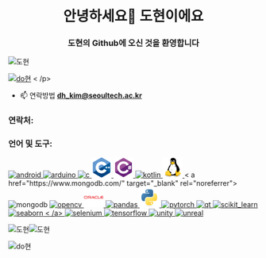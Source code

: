 <h1 align="center">안녕하세요👋 도현이에요</h1>
<h3 align="center">도현의 Github에 오신 것을 환영합니다</h3>

<p align="left"> <img src="https: //komarev.com/ghpvc/?username=doyun&label=Profile%20views&color=0e75b6&style=Flat" alt="도현" /> </p>

<p align="left"> <a href="https://github .com/ryo-ma/github-profile-tropy"><img src="https://github-profile-tropic.vercel.app/?username=doyun" alt="do현" /></a> < /p>

- 📫 연락방법 **dh_kim@seoultech.ac.kr**

<h3 align="left">연락처:</h3>
<p align="left">
</p>

<h3 align="left">언어 및 도구:</h3>
<p align="left"> <a href="https://developer.android.com" target="_blank" rel="noreferrer"> <img src="https://raw.githubusercontent.com/devicons /devicon/master/icons/android/android-original-wordmark.svg" alt="android" width="40" height="40"/> </a> <a href="https://www.arduino .cc/" target="_blank" rel="noreferrer"> <img src="https://cdn.worldVectorlogo.com/logos/arduino-1.svg" alt="arduino" width="40" height= "40"/> </a> <a href="https://www.cprogramming.com/" target="_blank" rel="noreferrer"> <img src="https://raw.githubusercontent.com /devicons/devicon/master/icons/c/c-original.svg" alt="c" width="40" height="40"/> </a> <a href="https://www.w3schools .com/cpp/" target="_blank" rel="noreferrer"> <img src="https://raw.githubusercontent.com/devicons/devicon/master/icons/cplusplus/cplusplus-original.svg" alt= "cplusplus" width="40" height="40"/> </a> <a href="https://www.w3schools.com/cs/" target="_blank" rel="noreferrer"> <img src="https://raw.githubusercontent.com/devicons/devicon/master/icons/csharp/csharp-original.svg" alt="csharp" width="40" height="40"/> </a> <a href="https://kotlinlang.org" target="_blank" rel="noreferrer"> <img src="https://www.Vectorlogo.zone/logos/kotlinlang/kotlinlang-icon.svg" alt ="kotlin" width="40" height="40"/> </a> <a href="https://www.linux.org/" target="_blank" rel="noreferrer"> <img src ="https://raw.githubusercontent.com/devicons/devicon/master/icons/linux/linux-original.svg" alt="linux" width="40" height="40"/> </a> < a href="https://www.mongodb.com/" target="_blank" rel="noreferrer"> <img src="https://raw.githubusercontent.com/devicons/devicon/master/icons/mongodb /mongodb-original-wordmark.svg" alt="mongodb" width="40" height="40"/> </a> <a href="https://opencv.org/" target="_blank" rel ="noreferrer"> <img src="https://www.Vectorlogo.zone/logos/opencv/opencv-icon.svg" alt="opencv" width="40" height="40"/> </a> <a href="https://www.oracle.com/" target="_blank" rel="noreferrer"> <img src="https://raw.githubusercontent.com/devicons/devicon/master/icons/oracle/oracle-original.svg" alt="oracle" width="40" height="40"/> </ a> <a href="https://pandas.pydata.org/" target="_blank" rel="noreferrer"> <img src="https://raw.githubusercontent.com/devicons/devicon/2ae2a900d2f041da66e950e4d48052658d850630/ icons/pandas/pandas-original.svg" alt="pandas" width="40" height="40"/> </a> <a href="https://www.python.org" target="_blank " rel="noreferrer"> <img src="https://raw.githubusercontent.com/devicons/devicon/master/icons/python/python-original.svg" alt="python" width="40" height= "40"/> </a> <a href="https://pytorch.org/" target="_blank" rel="noreferrer"> <img src="https://www.Vectorlogo.zone/logos /pytorch/pytorch-icon.svg" alt="pytorch" width="40" height="40"/> </a> <a href="https://www.qt.io/" target="_blank " rel="noreferrer"> <img src="https://upload.wikimedia.org/wikipedia/commons/0/0b/Qt_logo_2016.svg" alt="qt" width="40" height="40"/ > </a> <a href="https://scikit-learn.org/" target="_blank" rel="noreferrer"> <img src="https://upload.wikimedia.org/wikipedia/commons /0/05/Scikit_learn_logo_small.svg" alt="scikit_learn" width="40" height="40"/> </a> <a href="https://seaborn.pydata.org/" target="_blank " rel="noreferrer"> <img src="https://seaborn.pydata.org/_images/logo-mark-lightbg.svg" alt="seaborn" width="40" height="40"/> < /a> <a href="https://www.selenium.dev" target="_blank" rel="noreferrer"> <img src="https://raw.githubusercontent.com/detain/svg-logos/ 780f25886640cef088af994181646db2f6b1a3f8/svg/selenium-logo.svg" alt="selenium" width="40" height="40"/> </a> <a href="https://www.tensorflow.org" target="_blank " rel="noreferrer"> <img src="https://www.Vectorlogo.zone/logos/tensorflow/tensorflow-icon.svg" alt="tensorflow" width="40" height="40"/> </a> <a href="https://unity.com/" target="_blank" rel="noreferrer"> <img src="https://www.Vectorlogo.zone/logos/unity3d/unity3d-icon.svg" alt="unity" width="40" height="40"/> </a> <a href="https //unrealengine.com/" target="_blank" rel="noreferrer"> <img src="https://raw.githubusercontent.com/kenangundogan/fontisto/036b7eca71aab1bef8e6a0518f7329f13ed62f6b/icons/svg/brand/unreal-engine. svg" alt="unreal" width="40" height="40"/> </a> </p>

<p><img align="left" src="https://github-readme-stats.vercel.app/api/top-langs?username=doyun&show_icons=true&locale=en&layout=compact" alt="도현" /> </p>

<p> <img align="center" src="https://github-readme-stats.vercel.app/api?username=do현&show_icons=true&locale=en" alt="도현" /> </p>

<p><img align="center" src="https://github-readme-streak-stats.herokuapp.com/?user=do현&" alt="do현" /></p>
